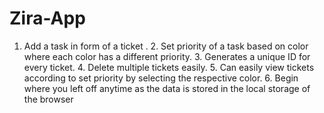 # Zira-App
 1. Add a task in form of a ticket . 2. Set priority of a task based on color where each color has a different priority. 3. Generates a unique ID for every ticket. 4. Delete multiple tickets easily. 5. Can easily view tickets according to set priority by selecting the respective color. 6. Begin where you left off anytime as the data is stored in the local storage of the browser
